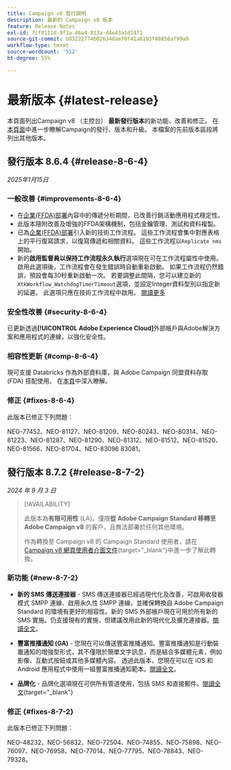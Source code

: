 ```yaml
---
title: Campaign v8 發行說明
description: 最新的 Campaign v8 版本
feature: Release Notes
exl-id: 7cf8111d-9f3a-46a4-813a-d4e43a1d1471
source-git-commit: b83222774b026348ae70f41a8193f88856af99a9
workflow-type: tm+mt
source-wordcount: '512'
ht-degree: 55%

---
```


# 最新版本 {#latest-release}

本頁面列出Campaign v8 （主控台） **最新發行版本**&#x200B;的新功能、改善和修正。 在[本頁面](upgrades.md)中進一步瞭解Campaign的發行、版本和升級。 本檔案的先前版本區段將列出其他版本。

## 發行版本 8.6.4 {#release-8-6-4}

_2025年1月15日_

### 一般改善 {#improvements-8-6-4}

* 在[企業(FFDA)部署](../../v8/architecture/enterprise-deployment.md)內容中的傳遞分析期間，已改善行銷活動應用程式穩定性。
* 此版本隨附改善及增強的FFDA架構機制，包括金鑰管理、測試和資料複製。
* 已為[企業(FFDA)部署](../../v8/architecture/enterprise-deployment.md)引入新的技術工作流程。 這些工作流程會集中對應表格上的平行復寫請求，以復寫傳遞和相關資料。 這些工作流程以`Replicate nms`開始。
* 新的&#x200B;**啟用監督員以保持工作流程永久執行**&#x200B;選項現在可在工作流程屬性中使用。 啟用此選項後，工作流程會在發生錯誤時自動重新啟動。 如果工作流程仍然錯誤，預設會每30秒重新啟動一次。 若要調整此間隔，您可以建立新的`XtkWorkflow_WatchdogTimerTimeout`選項，並設定Integer資料型別以指定新的延遲。 此選項只應在技術工作流程中啟用。 [閱讀更多](../../automation/workflow/workflow-properties.md#execution)

### 安全性改善 {#security-8-6-4}

已更新透過&#x200B;**[!UICONTROL Adobe Experience Cloud]**&#x200B;外部帳戶與Adobe解決方案和應用程式的連線，以強化安全性。

<!--
### Connection to Campaign {#ims-8-6-4}

**(Limited availability)** For a restricted list of customers, Campaign v8.6.4 can allow native authentication mode instead of Adobe Identity Management System (IMS). Note that if you are using Campaign native authentication, you cannot access to [Campaign Web User Interface](../start/campaign-ui.md#campaign-web-user-interface).-->

### 相容性更新 {#comp-8-6-4}

現可支援 Databricks 作為外部資料庫，與 Adobe Campaign 同盟資料存取 (FDA) 搭配使用。 在[本頁](compatibility-matrix.md#FederatedDataAccessFDA)中深入瞭解。

### 修正 {#fixes-8-6-4}

此版本已修正下列問題：

NEO-77452、NEO-81127、NEO-81209、NEO-80243、NEO-80314、NEO-81223、NEO-81287、NEO-81290、NEO-81312、NEO-81512、NEO-81520、NEO-81566、NEO-81704、NEO-83096 83081。

## 發行版本 8.7.2 {#release-8-7-2}

_2024 年 9 月 3 日_

>[!AVAILABILITY]
>
>此版本為&#x200B;**有限可用性** (LA)。僅限&#x200B;**從 Adobe Campaign Standard 移轉至 Adobe Campaign v8** 的客戶，且無法部署於任何其他環境。
>
>作為轉換至 Campaign v8 的 Campaign Standard 使用者，請在 [Campaign v8 網頁使用者介面文件](https://experienceleague.adobe.com/zh-hant/docs/campaign-web/v8/start/acs-migration){target="_blank"}中進一步了解此轉換。

### 新功能 {#new-8-7-2}

* **新的 SMS 傳送連接器** - SMS 傳送連接器已經過現代化及改善，可啟用收發器模式 SMPP 連線、啟用永久性 SMPP 連線，並確保轉換自 Adobe Campaign Standard 的環境有更好的相容性。新的 SMS 外部帳戶現在可用於所有新的 SMS 實施。仍支援現有的實施，但建議改用此新的現代化及擴充連接器。[閱讀全文](../send/sms/sms.md)。

* **豐富推播通知 (GA)** - 您現在可以傳送豐富推播通知。豐富推播通知是行動裝置通知的增強型形式，其不僅限於簡單文字訊息，而是結合多媒體元素，例如影像、互動式按鈕或其他多媒體內容。 透過此版本，您現在可以在 iOS 和 Android 應用程式中使用一組豐富推播通知範本。[閱讀全文](../send/rich-push-android.md)。

* **品牌化** - 品牌化選項現在可供所有管道使用，包括 SMS 和直接郵件。[閱讀全文](https://experienceleague.adobe.com/docs/experience-cloud/campaign/branding/branding-gs.html?lang=zh-hant){target="_blank"}

### 修正 {#fixes-8-7-2}

此版本已修正下列問題：

NEO-48232、NEO-56832、NEO-72504、NEO-74855、NEO-75898、NEO-76097、NEO-76958、NEO-77014、NEO-77795、NEO-78843、NEO-79328。